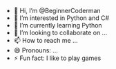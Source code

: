 - 👋 Hi, I’m @BeginnerCoderman
- 👀 I’m interested in Python and C#
- 🌱 I’m currently learning Python
- 💞️ I’m looking to collaborate on ...
- 📫 How to reach me ...
- 😄 Pronouns: ...
- ⚡ Fun fact: I like to play games

<!---
BeginnerCoderman/BeginnerCoderman is a ✨ special ✨ repository because its `README.md` (this file) appears on your GitHub profile.
You can click the Preview link to take a look at your changes.
--->
